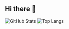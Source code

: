 ## Hi there 👋
![GitHub Stats](https://github-readme-stats.vercel.app/api?username=M4sr&show_icons=true&theme=radical)
![Top Langs](https://github-readme-stats.vercel.app/api/top-langs/?username=M4sr&layout=compact&theme=radical)
